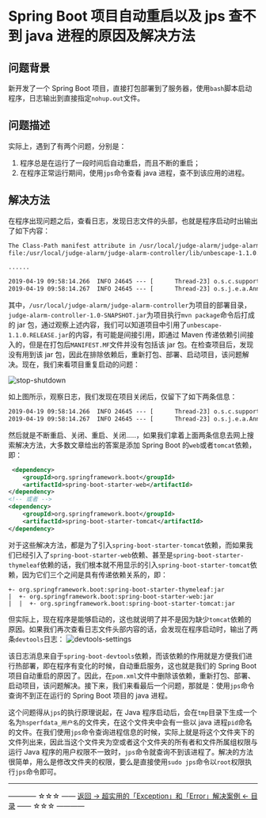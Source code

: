 # Spring Boot 项目自动重启以及 jps 查不到 java 进程的原因及解决方法

## 问题背景

新开发了一个 Spring Boot 项目，直接打包部署到了服务器，使用`bash`脚本启动程序，日志输出到直接指定`nohup.out`文件。

## 问题描述

实际上，遇到了有两个问题，分别是：

1. 程序总是在运行了一段时间后自动重启，而且不断的重启；
2. 在程序正常运行期间，使用`jps`命令查看 java 进程，查不到该应用的进程。

## 解决方法

在程序出现问题之后，查看日志，发现日志文件的头部，也就是程序启动时出输出了如下内容：

```xml
The Class-Path manifest attribute in /usr/local/judge-alarm/judge-alarm-controller/judge-alarm-controller-1.0-SNAPSHOT.jar referenced one or more files that do not exist:
file:/usr/local/judge-alarm/judge-alarm-controller/lib/unbescape-1.1.0.RELEASE.jar, ....

......

2019-04-19 09:58:14.266  INFO 24645 --- [      Thread-23] o.s.c.support.DefaultLifecycleProcessor  : Stopping beans in phase 0
2019-04-19 09:58:14.267  INFO 24645 --- [      Thread-23] o.s.j.e.a.AnnotationMBeanExporter        : Unregistering JMX-exposed beans on shutdown
```

其中，`/usr/local/judge-alarm/judge-alarm-controller`为项目的部署目录，`judge-alarm-controller-1.0-SNAPSHOT.jar`为项目执行`mvn package`命令后打成的 jar 包，通过观察上述内容，我们可以知道项目中引用了`unbescape-1.1.0.RELEASE.jar`的内容，有可能是间接引用，即通过 Maven 传递依赖引间接入的，但是在打包后`MANIFEST.MF`文件并没有包括该 jar 包。在检查项目后，发现没有用到该 jar 包，因此在排除依赖后，重新打包、部署、启动项目，该问题解决。现在，我们来看项目重复启动的问题：

![stop-shutdown](https://github.com/guobinhit/cg-blog/blob/master/images/solutioncase/part-3-others/springboot-autorestart-jps/stop-shutdown.png)

如上图所示，观察日志，我们发现在项目关闭后，仅留下了如下两条信息：


```xml
2019-04-19 09:58:14.266  INFO 24645 --- [      Thread-23] o.s.c.support.DefaultLifecycleProcessor  : Stopping beans in phase 0
2019-04-19 09:58:14.267  INFO 24645 --- [      Thread-23] o.s.j.e.a.AnnotationMBeanExporter        : Unregistering JMX-exposed beans on shutdown
```

然后就是不断重启、关闭、重启、关闭.....，如果我们拿着上面两条信息去网上搜索解决方法，大多数文章给出的答案是添加 Spring Boot 的`web`或者`tomcat`依赖，即：

```xml
 <dependency>
 	<groupId>org.springframework.boot</groupId>
    <artifactId>spring-boot-starter-web</artifactId>
</dependency>
<!-- 或者 -->
<dependency>
    <groupId>org.springframework.boot</groupId>
    <artifactId>spring-boot-starter-tomcat</artifactId>
</dependency>
```

对于这些解决方法，都是为了引入`spring-boot-starter-tomcat`依赖，而如果我们已经引入了`spring-boot-starter-web`依赖、甚至是`spring-boot-starter-thymeleaf`依赖的话，我们根本就不用显示的引入`spring-boot-starter-tomcat`依赖，因为它们三个之间是具有传递依赖关系的，即：

```
+- org.springframework.boot:spring-boot-starter-thymeleaf:jar
|  +- org.springframework.boot:spring-boot-starter-web:jar
|  |  +- org.springframework.boot:spring-boot-starter-tomcat:jar
```

但实际上，现在程序是能够启动的，这也就说明了并不是因为缺少`tomcat`依赖的原因。如果我们再次查看日志文件头部内容的话，会发现在程序启动时，输出了两条`devtools`日志：
![devtools-settings](https://github.com/guobinhit/cg-blog/blob/master/images/solutioncase/part-3-others/springboot-autorestart-jps/devtools-settings.png)

该日志消息来自于`spring-boot-devtools`依赖，而该依赖的作用就是方便我们进行热部署，即在程序有变化的时候，自动重启服务，这也就是我们的 Spring Boot 项目自动重启的原因了。因此，在`pom.xml`文件中删除该依赖，重新打包、部署、启动项目，该问题解决。接下来，我们来看最后一个问题，那就是：使用`jps`命令查询不到正在运行的 Spring Boot 项目的 java 进程。

这个问题得从`jps`的执行原理说起，在 Java 程序启动后，会在`tmp`目录下生成一个名为`hsperfdata_用户名`的文件夹，在这个文件夹中会有一些以 java 进程`pid`命名的文件。在我们使用`jps`命令查询进程信息的时候，实际上就是将这个文件夹下的文件列出来，因此当这个文件夹为空或者这个文件夹的所有者和文件所属组权限与运行 Java 程序的用户权限不一致时，`jps`命令就查询不到该进程了。解决的方法很简单，用么是修改文件夹的权限，要么是直接使用`sudo jps`命令以`root`权限执行`jps`命令即可。



----------
———— ☆☆☆ —— [返回 -> 超实用的「Exception」和「Error」解决案例 <- 目录](https://github.com/guobinhit/cg-blog/blob/master/articles/solutioncase/README.md) —— ☆☆☆ ————